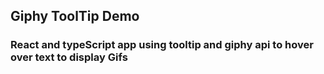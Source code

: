 ## Giphy ToolTip Demo

### React and typeScript app using tooltip and giphy api to hover over text to display Gifs
